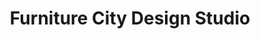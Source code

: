 ---
title: "Furniture City Design Studio"
url: /fresno/furniture-city-design-studio/
shop: furniture
---